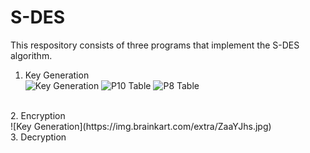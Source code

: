 # S-DES

This respository consists of three programs that implement the S-DES algorithm.<br>
1. Key Generation <br>
![Key Generation](https://img.brainkart.com/extra/ZaaYJhs.jpg)
![P10 Table](https://img.brainkart.com/extra/Zei0hL4.jpg)
![P8 Table](http://img.brainkart.com/extra/yqRHC5K.jpg)
<br>
2. Encryption <br>
![Key Generation](https://img.brainkart.com/extra/ZaaYJhs.jpg)

<br>
3. Decryption <br>

